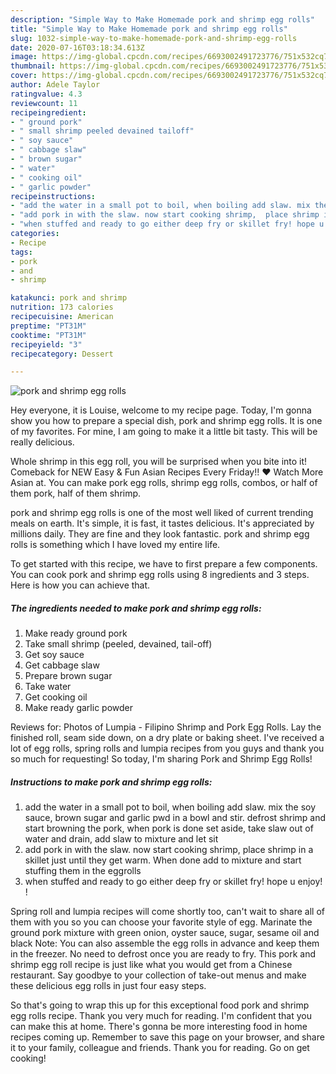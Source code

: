 ```yaml
---
description: "Simple Way to Make Homemade pork and shrimp egg rolls"
title: "Simple Way to Make Homemade pork and shrimp egg rolls"
slug: 1032-simple-way-to-make-homemade-pork-and-shrimp-egg-rolls
date: 2020-07-16T03:18:34.613Z
image: https://img-global.cpcdn.com/recipes/6693002491723776/751x532cq70/pork-and-shrimp-egg-rolls-recipe-main-photo.jpg
thumbnail: https://img-global.cpcdn.com/recipes/6693002491723776/751x532cq70/pork-and-shrimp-egg-rolls-recipe-main-photo.jpg
cover: https://img-global.cpcdn.com/recipes/6693002491723776/751x532cq70/pork-and-shrimp-egg-rolls-recipe-main-photo.jpg
author: Adele Taylor
ratingvalue: 4.3
reviewcount: 11
recipeingredient:
- " ground pork"
- " small shrimp peeled devained tailoff"
- " soy sauce"
- " cabbage slaw"
- " brown sugar"
- " water"
- " cooking oil"
- " garlic powder"
recipeinstructions:
- "add the water in a small pot to boil, when boiling add slaw. mix the soy sauce,  brown sugar and garlic pwd in a bowl and stir.  defrost shrimp and start browning the pork, when pork is done set aside,  take slaw out of water and drain, add slaw to mixture and let sit"
- "add pork in with the slaw. now start cooking shrimp,  place shrimp in a skillet just until they get warm. When done add to mixture and start stuffing them in the eggrolls"
- "when stuffed and ready to go either deep fry or skillet fry! hope u enjoy! !"
categories:
- Recipe
tags:
- pork
- and
- shrimp

katakunci: pork and shrimp 
nutrition: 173 calories
recipecuisine: American
preptime: "PT31M"
cooktime: "PT31M"
recipeyield: "3"
recipecategory: Dessert

---
```



![pork and shrimp egg rolls](https://img-global.cpcdn.com/recipes/6693002491723776/751x532cq70/pork-and-shrimp-egg-rolls-recipe-main-photo.jpg)

Hey everyone, it is Louise, welcome to my recipe page. Today, I'm gonna show you how to prepare a special dish, pork and shrimp egg rolls. It is one of my favorites. For mine, I am going to make it a little bit tasty. This will be really delicious.

Whole shrimp in this egg roll, you will be surprised when you bite into it! Comeback for NEW Easy &amp; Fun Asian Recipes Every Friday!! ♥ Watch More Asian at. You can make pork egg rolls, shrimp egg rolls, combos, or half of them pork, half of them shrimp.

pork and shrimp egg rolls is one of the most well liked of current trending meals on earth. It's simple, it is fast, it tastes delicious. It's appreciated by millions daily. They are fine and they look fantastic. pork and shrimp egg rolls is something which I have loved my entire life.


To get started with this recipe, we have to first prepare a few components. You can cook pork and shrimp egg rolls using 8 ingredients and 3 steps. Here is how you can achieve that.

<!--inarticleads1-->

##### The ingredients needed to make pork and shrimp egg rolls:

1. Make ready  ground pork
1. Take  small shrimp (peeled, devained, tail-off)
1. Get  soy sauce
1. Get  cabbage slaw
1. Prepare  brown sugar
1. Take  water
1. Get  cooking oil
1. Make ready  garlic powder


Reviews for: Photos of Lumpia - Filipino Shrimp and Pork Egg Rolls. Lay the finished roll, seam side down, on a dry plate or baking sheet. I&#39;ve received a lot of egg rolls, spring rolls and lumpia recipes from you guys and thank you so much for requesting! So today, I&#39;m sharing Pork and Shrimp Egg Rolls! 

<!--inarticleads2-->

##### Instructions to make pork and shrimp egg rolls:

1. add the water in a small pot to boil, when boiling add slaw. mix the soy sauce,  brown sugar and garlic pwd in a bowl and stir.  defrost shrimp and start browning the pork, when pork is done set aside,  take slaw out of water and drain, add slaw to mixture and let sit
1. add pork in with the slaw. now start cooking shrimp,  place shrimp in a skillet just until they get warm. When done add to mixture and start stuffing them in the eggrolls
1. when stuffed and ready to go either deep fry or skillet fry! hope u enjoy! !


Spring roll and lumpia recipes will come shortly too, can&#39;t wait to share all of them with you so you can choose your favorite style of egg. Marinate the ground pork mixture with green onion, oyster sauce, sugar, sesame oil and black Note: You can also assemble the egg rolls in advance and keep them in the freezer. No need to defrost once you are ready to fry. This pork and shrimp egg roll recipe is just like what you would get from a Chinese restaurant. Say goodbye to your collection of take-out menus and make these delicious egg rolls in just four easy steps. 

So that's going to wrap this up for this exceptional food pork and shrimp egg rolls recipe. Thank you very much for reading. I'm confident that you can make this at home. There's gonna be more interesting food in home recipes coming up. Remember to save this page on your browser, and share it to your family, colleague and friends. Thank you for reading. Go on get cooking!
